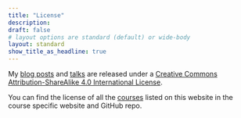 ```yaml
---
title: "License"
description: 
draft: false
# layout options are standard (default) or wide-body
layout: standard
show_title_as_headline: true
---
```


My [blog posts](/blog/) and [talks](/talk/) are released under a [Creative Commons Attribution-ShareAlike 4.0 International License](http://creativecommons.org/licenses/by-sa/4.0/).

<center>
<i class="fab fa-creative-commons fa-2x"></i><i class="fab fa-creative-commons-by fa-2x"></i><i class="fab fa-creative-commons-sa fa-2x"></i>
</center>

You can find the license of all the [courses](/courses/) listed on this website in the course specific website and GitHub repo.
